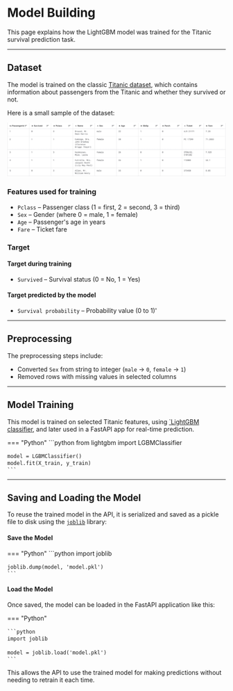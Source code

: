 # Model Building

This page explains how the LightGBM model was trained for the Titanic survival prediction task.

-------

## Dataset
The model is trained on the classic [Titanic dataset](https://www.kaggle.com/c/titanic), 
which contains information about passengers from the Titanic and whether they survived or not.

Here is a small sample of the dataset:

![image](/img/DatasetSample.png)

### Features used for training

- `Pclass` – Passenger class (1 = first, 2 = second, 3 = third)
- `Sex` – Gender (where 0 = male, 1 = female)
- `Age` – Passenger's age in years
- `Fare` – Ticket fare

### Target

#### Target during training
- `Survived` – Survival status (0 = No, 1 = Yes)

#### Target predicted by the model
- `Survival probability` – Probability value (0 to 1)'

-------

## Preprocessing
The preprocessing steps include:

- Converted `Sex` from string to integer (`male` → `0`, `female` → `1`)
- Removed rows with missing values in selected columns

-------

## Model Training
This model is trained on selected Titanic features, using [`LightGBM classifier](https://lightgbm.readthedocs.io/en/latest/pythonapi/lightgbm.LGBMClassifier.html),
and later used in a FastAPI app for real-time prediction.

=== "Python"
    ```python
    from lightgbm import LGBMClassifier
    
    model = LGBMClassifier()
    model.fit(X_train, y_train)
    ```

------

## Saving and Loading the Model
To reuse the trained model in the API, it is serialized and saved as a pickle file to disk using the 
[`joblib`](https://joblib.readthedocs.io/en/latest/index.html) library:

#### Save the Model
=== "Python"
    ```python
    import joblib
    
    joblib.dump(model, 'model.pkl')
    ```

#### Load the Model
Once saved, the model can be loaded in the FastAPI application like this:

=== "Python"

    ```python
    import joblib
    
    model = joblib.load('model.pkl')
    ```
This allows the API to use the trained model for making predictions without needing to retrain it each time.
